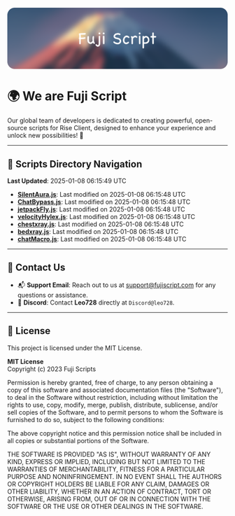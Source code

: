 ![Banner](.github/b.webp)

# 🌍 **We are Fuji Script**

Our global team of developers is dedicated to creating powerful, open-source scripts for Rise Client, designed to enhance your experience and unlock new possibilities! 🌟

---
<!-- SCRIPTS_NAVIGATION_START -->
## 📂 **Scripts Directory Navigation**

**Last Updated**: 2025-01-08 06:15:49 UTC

- **[SilentAura.js](scripts/SilentAura.js)**: Last modified on 2025-01-08 06:15:48 UTC
- **[ChatBypass.js](scripts/ChatBypass.js)**: Last modified on 2025-01-08 06:15:48 UTC
- **[jetpackFly.js](scripts/jetpackFly.js)**: Last modified on 2025-01-08 06:15:48 UTC
- **[velocityHylex.js](scripts/velocityHylex.js)**: Last modified on 2025-01-08 06:15:48 UTC
- **[chestxray.js](scripts/chestxray.js)**: Last modified on 2025-01-08 06:15:48 UTC
- **[bedxray.js](scripts/bedxray.js)**: Last modified on 2025-01-08 06:15:48 UTC
- **[chatMacro.js](scripts/chatMacro.js)**: Last modified on 2025-01-08 06:15:48 UTC

<!-- SCRIPTS_NAVIGATION_END -->

---

## 💬 **Contact Us**  
- 📬 **Support Email**: Reach out to us at [support@fujiscript.com](mailto:support@fujiscript.com) for any questions or assistance.  
- 💬 **Discord**: Contact **Leo728** directly at `Discord@leo728`.

---

## 📜 **License**

This project is licensed under the MIT License.  

**MIT License**  
Copyright (c) 2023 Fuji Scripts  

Permission is hereby granted, free of charge, to any person obtaining a copy of this software and associated documentation files (the "Software"), to deal in the Software without restriction, including without limitation the rights to use, copy, modify, merge, publish, distribute, sublicense, and/or sell copies of the Software, and to permit persons to whom the Software is furnished to do so, subject to the following conditions:  

The above copyright notice and this permission notice shall be included in all copies or substantial portions of the Software.  

THE SOFTWARE IS PROVIDED "AS IS", WITHOUT WARRANTY OF ANY KIND, EXPRESS OR IMPLIED, INCLUDING BUT NOT LIMITED TO THE WARRANTIES OF MERCHANTABILITY, FITNESS FOR A PARTICULAR PURPOSE AND NONINFRINGEMENT. IN NO EVENT SHALL THE AUTHORS OR COPYRIGHT HOLDERS BE LIABLE FOR ANY CLAIM, DAMAGES OR OTHER LIABILITY, WHETHER IN AN ACTION OF CONTRACT, TORT OR OTHERWISE, ARISING FROM, OUT OF OR IN CONNECTION WITH THE SOFTWARE OR THE USE OR OTHER DEALINGS IN THE SOFTWARE.  
